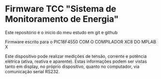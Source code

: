﻿# Firmware TCC "Sistema de Monitoramento de Energia"

Este repositório é o inicio do meu estudo em git e github

Firmware escrito para o PIC18F4550 COM O COMPILADOR XC8 DO MPLAB X

Este dispositivo pode realizar medições de tensão, corrente e potência elétrica (ativa, reativa e aparente). Estas informações podem ser vistas tanto em display, no próprio dispositivo, quanto no computador, via comunicação serial RS232.
